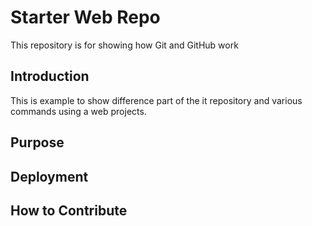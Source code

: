 # Starter Web Repo

This repository is for showing how Git and GitHub work

## Introduction

This is example to show difference part of the it repository and various commands using a web projects.

## Purpose

## Deployment


## How to Contribute